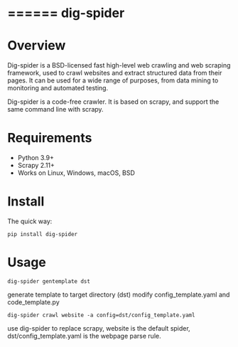 ======
dig-spider
======


Overview
========

Dig-spider is a BSD-licensed fast high-level web crawling and web scraping framework, used to
crawl websites and extract structured data from their pages. It can be used for
a wide range of purposes, from data mining to monitoring and automated testing.

Dig-spider is a code-free crawler. It is based on scrapy, and support the same command line with scrapy.



Requirements
============

* Python 3.9+
* Scrapy 2.11+
* Works on Linux, Windows, macOS, BSD

Install
=======

The quick way:

    pip install dig-spider

Usage
=======
    dig-spider gentemplate dst

generate template to target directory (dst)
modify config_template.yaml and code_template.py

    dig-spider crawl website -a config=dst/config_template.yaml

use dig-spider to replace scrapy, website is the default spider, dst/config_template.yaml is the webpage parse rule.
